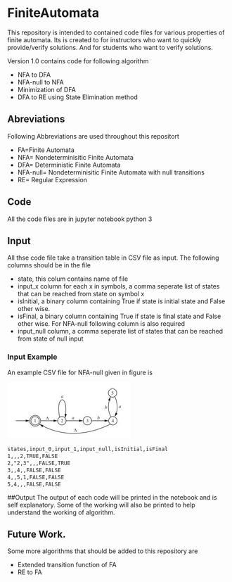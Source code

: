 # FiniteAutomata

This repository is intended to contained code files for various properties of finite automata.
Its is created to for instructors who want to quickly provide/verify solutions. And for students who want to verify solutions. 

Version 1.0 contains code for following algorithm
  * NFA to DFA
  * NFA-null to NFA
  * Minimization of DFA
  * DFA to RE using State Elimination method
  
## Abreviations
Following Abbreviations are used throughout this repositort
* FA=Finite Automata
* NFA= Nondeterminisitic Finite Automata
* DFA= Deterministic Finite Automata
* NFA-null= Nondeterminisitic Finite Automata with null transitions
* RE= Regular Expression  

## Code
All the code files are in jupyter notebook python 3

## Input
All thse code file take a transition table in CSV file as input. The following columns should be in the file

* state, this colum contains name of file
* input_x column for each x in symbols,  a comma seperate list of states that can be reached from state on symbol x
* isInitial, a binary column containing True if state is initial state and False other wise.
* isFinal, a binary column containing True if state is final state and False other wise.
For NFA-null following column is also required
* input_null column,  a comma seperate list of states that can be reached from state of null input
### Input Example

An example CSV file for NFA-null given in figure is 

![](https://github.com/nNasir/FiniteAutomata/blob/master/NFAnull.JPG)

```
states,input_0,input_1,input_null,isInitial,isFinal
1,,,2,TRUE,FALSE
2,"2,3",,,FALSE,TRUE
3,,4,,FALSE,FALSE
4,,5,1,FALSE,FALSE
5,4,,,FALSE,FALSE
```
##Output
The output of each code will be printed in the notebook and is self explanatory. Some of the working will also be printed to help understand the working of algorithm.


## Future Work.
Some more algorithms that should be added to this repository are

* Extended transition function of FA
* RE to FA

  

